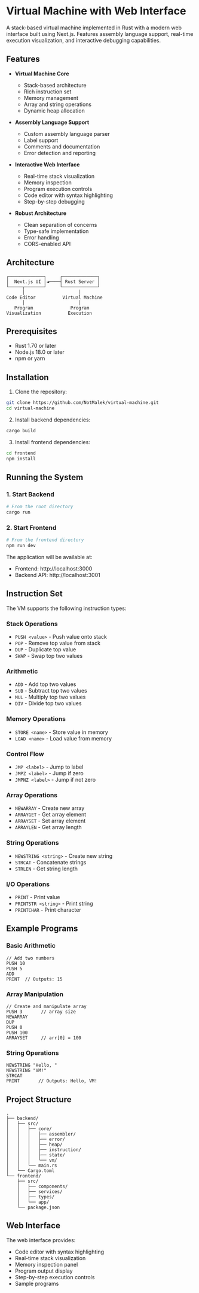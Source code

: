 # Virtual Machine with Web Interface

A stack-based virtual machine implemented in Rust with a modern web interface built using Next.js. Features assembly language support, real-time execution visualization, and interactive debugging capabilities.

## Features

- **Virtual Machine Core**
    - Stack-based architecture
    - Rich instruction set
    - Memory management
    - Array and string operations
    - Dynamic heap allocation

- **Assembly Language Support**
    - Custom assembly language parser
    - Label support
    - Comments and documentation
    - Error detection and reporting

- **Interactive Web Interface**
    - Real-time stack visualization
    - Memory inspection
    - Program execution controls
    - Code editor with syntax highlighting
    - Step-by-step debugging

- **Robust Architecture**
    - Clean separation of concerns
    - Type-safe implementation
    - Error handling
    - CORS-enabled API

## Architecture

```
┌─────────────┐     ┌─────────────┐
│  Next.js UI │◄────┤ Rust Server │
└─────┬───────┘     └─────────────┘
      │                    │
Code Editor          Virtual Machine
      │                    │
   Program              Program
Visualization          Execution
```

## Prerequisites

- Rust 1.70 or later
- Node.js 18.0 or later
- npm or yarn

## Installation

1. Clone the repository:
```bash
git clone https://github.com/NotMalek/virtual-machine.git
cd virtual-machine
```

2. Install backend dependencies:
```bash
cargo build
```

3. Install frontend dependencies:
```bash
cd frontend
npm install
```

## Running the System

### 1. Start Backend
```bash
# From the root directory
cargo run
```

### 2. Start Frontend
```bash
# From the frontend directory
npm run dev
```

The application will be available at:
- Frontend: http://localhost:3000
- Backend API: http://localhost:3001

## Instruction Set

The VM supports the following instruction types:

### Stack Operations
- `PUSH <value>` - Push value onto stack
- `POP` - Remove top value from stack
- `DUP` - Duplicate top value
- `SWAP` - Swap top two values

### Arithmetic
- `ADD` - Add top two values
- `SUB` - Subtract top two values
- `MUL` - Multiply top two values
- `DIV` - Divide top two values

### Memory Operations
- `STORE <name>` - Store value in memory
- `LOAD <name>` - Load value from memory

### Control Flow
- `JMP <label>` - Jump to label
- `JMPZ <label>` - Jump if zero
- `JMPNZ <label>` - Jump if not zero

### Array Operations
- `NEWARRAY` - Create new array
- `ARRAYGET` - Get array element
- `ARRAYSET` - Set array element
- `ARRAYLEN` - Get array length

### String Operations
- `NEWSTRING <string>` - Create new string
- `STRCAT` - Concatenate strings
- `STRLEN` - Get string length

### I/O Operations
- `PRINT` - Print value
- `PRINTSTR <string>` - Print string
- `PRINTCHAR` - Print character

## Example Programs

### Basic Arithmetic
```assembly
// Add two numbers
PUSH 10
PUSH 5
ADD
PRINT  // Outputs: 15
```

### Array Manipulation
```assembly
// Create and manipulate array
PUSH 3       // array size
NEWARRAY
DUP
PUSH 0
PUSH 100
ARRAYSET     // arr[0] = 100
```

### String Operations
```assembly
NEWSTRING "Hello, "
NEWSTRING "VM!"
STRCAT
PRINT       // Outputs: Hello, VM!
```

## Project Structure

```
.
├── backend/
│   ├── src/
│   │   ├── core/
│   │   │   ├── assembler/
│   │   │   ├── error/
│   │   │   ├── heap/
│   │   │   ├── instruction/
│   │   │   ├── state/
│   │   │   └── vm/
│   │   └── main.rs
│   └── Cargo.toml
└── frontend/
    ├── src/
    │   ├── components/
    │   ├── services/
    │   ├── types/
    │   └── app/
    └── package.json
```

## Web Interface


The web interface provides:
- Code editor with syntax highlighting
- Real-time stack visualization
- Memory inspection panel
- Program output display
- Step-by-step execution controls
- Sample programs

